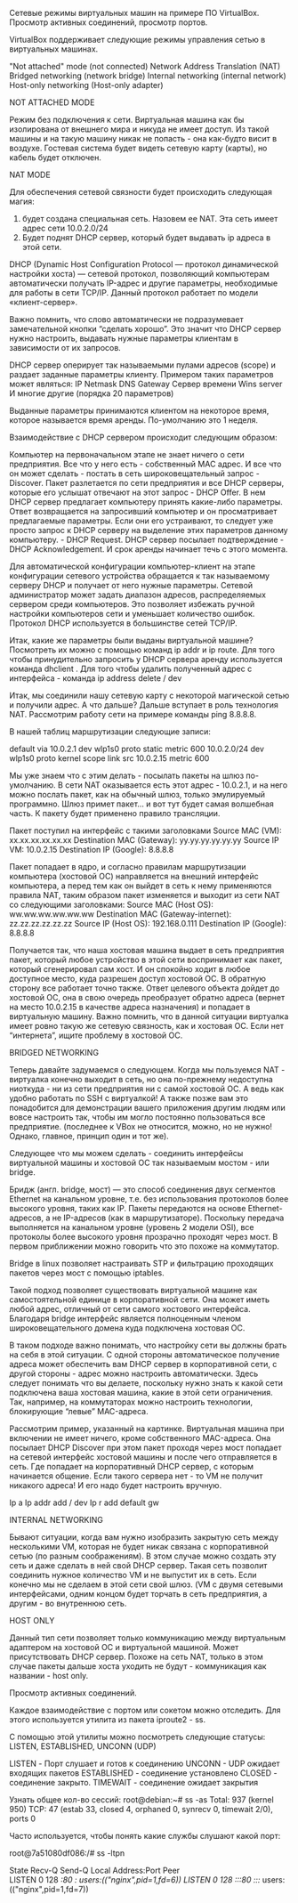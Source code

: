 Сетевые режимы виртуальных машин на примере ПО VirtualBox. Просмотр активных соединений, просмотр портов.

VirtualBox поддерживает следующие режимы управления сетью в виртуальных машинах.

"Not attached" mode (not connected)
Network Address Translation (NAT)
Bridged networking (network bridge)
Internal networking (internal network)
Host-only networking (Host-only adapter)

NOT ATTACHED MODE

Режим без подключения к сети. Виртуальная машина как бы изолирована от внешнего мира и никуда не имеет доступ. Из такой машины и на такую машину никак не попасть - она как-будто висит в воздухе. Гостевая система будет видеть сетевую карту (карты), но кабель будет отключен.




NAT MODE




Для обеспечения сетевой связности будет происходить следующая магия:

1) будет создана специальная сеть. Назовем ее NAT. Эта сеть имеет адрес сети 10.0.2.0/24
2) Будет поднят DHCP сервер, который будет выдавать ip адреса в этой сети.

DHCP (Dynamic Host Configuration Protocol — протокол динамической настройки хоста) — сетевой протокол, позволяющий компьютерам автоматически получать IP-адрес и другие параметры, необходимые для работы в сети TCP/IP. Данный протокол работает по модели «клиент-сервер». 

Важно помнить, что слово автоматически не подразумевает замечательной кнопки “сделать хорошо”. Это значит что DHCP сервер нужно настроить, выдавать нужные параметры клиентам в зависимости от их запросов.

DHCP сервер оперирует так называемыми пулами адресов (scope) и раздает заданные параметры клиенту. Примером таких параметров может являться:
IP 
Netmask
DNS
Gateway
Сервер времени
Wins server
И многие другие (порядка 20 параметров)

Выданные параметры принимаются клиентом на некоторое время, которое называется время аренды. По-умолчанию это 1 неделя.

Взаимодействие с DHCP сервером происходит следующим образом:

Компьютер на первоначальном этапе не знает ничего о сети предприятия. Все что у него есть - собственный MAC адрес. И все что он может сделать - постать в сеть широковещательный запрос - Discover.
Пакет разлетается по сети предприятия и все DHCP серверы, которые его услышат отвечают на этот запрос - DHCP Offer. В нем DHCP сервер предлагает компьютеру принять какие-либо параметры.
Ответ возвращается на запросивший компьютер и он просматривает предлагаемые параметры. Если они его устраивают, то следует уже просто запрос к DHCP серверу на выделение этих параметров данному компьютеру. - DHCP Request.
DHCP сервер посылает подтверждение - DHCP Acknowledgement. И срок аренды начинает течь с этого момента. 



Для автоматической конфигурации компьютер-клиент на этапе конфигурации сетевого устройства обращается к так называемому серверу DHCP и получает от него нужные параметры. Сетевой администратор может задать диапазон адресов, распределяемых сервером среди компьютеров. Это позволяет избежать ручной настройки компьютеров сети и уменьшает количество ошибок. Протокол DHCP используется в большинстве сетей TCP/IP.

Итак, какие же параметры были выданы виртуальной машине?
Посмотреть их можно с помощью команд ip addr и ip route.
Для того чтобы принудительно запросить у DHCP сервера аренду используется команда dhclient <Iface>.
Для того чтобы удалить полученный адрес с интерфейса - команда ip address delete <ip>/<mask> dev <iface>

Итак, мы соединили нашу сетевую карту с некоторой магической сетью и получили адрес. А что дальше? Дальше вступает в роль технология NAT. Рассмотрим работу сети на примере команды ping 8.8.8.8.

В нашей таблиц маршрутизации следующие записи:


default via 10.0.2.1 dev wlp1s0 proto static metric 600
10.0.2.0/24 dev wlp1s0 proto kernel scope link src 10.0.2.15 metric 600

Мы уже знаем что с этим делать - посылать пакеты на шлюз по-умолчанию. В сети NAT оказывается есть этот адрес - 10.0.2.1, и на него можно послать пакет, как на обычный шлюз, только эмулируемый программно. Шлюз примет пакет… и вот тут будет самая волшебная часть. К пакету будет применено правило трансляции.

Пакет поступил на интерфейс с такими заголовками
Source MAC (VM): xx.xx.xx.xx.xx.xx
Destination MAC (Gateway): yy.yy.yy.yy.yy.yy
Source IP VM: 10.0.2.15
Destination IP (Google): 8.8.8.8

Пакет попадает в ядро, и согласно правилам маршрутизации компьютера (хостовой ОС) направляется на внешний интерфейс компьютера, а перед тем как он выйдет в сеть к нему применяются правила NAT, таким образом пакет изменяется и выходит из сети NAT со следующими заголовками:
Source MAC (Host OS): ww.ww.ww.ww.ww.ww
Destination MAC (Gateway-internet): zz.zz.zz.zz.zz.zz
Source IP (Host OS): 192.168.0.111
Destination IP (Google): 8.8.8.8

Получается так, что наша хостовая машина выдает в сеть предприятия пакет, который любое устройство в этой сети воспринимает как пакет, который сгенерировал сам хост. И он спокойно ходит в любое доступное место, куда разрешен доступ хостовой ОС. В обратную сторону все работает точно также. Ответ целевого объекта дойдет до хостовой ОС, она в свою очередь преобразует обратно адреса (вернет на место 10.0.2.15 в качестве адреса назначения) и попадает в виртуальную машину.
Важно помнить, что в данной ситуации виртуалка имеет ровно такую же сетевую связность, как и хостовая ОС. Если нет “интернета”, ищите проблему в хостовой ОС.

BRIDGED NETWORKING

Теперь давайте задумаемся о следующем. Когда мы пользуемся NAT - виртуалка конечно выходит в сеть, но она по-прежнему недоступна ниоткуда - ни из сети предприятия ни с самой хостовой ОС. А ведь как удобно работать по SSH с виртуалкой! А также позже вам это понадобится для демонстрации вашего приложения другим людям или вовсе настроить так, чтобы им могло постоянно пользоваться все предприятие. (последнее к VBox не относится, можно, но не нужно! Однако, главное, принцип один и тот же).



Следующее что мы можем сделать - соединить интерфейсы виртуальной машины и хостовой ОС так называемым мостом - или bridge.

Бридж (англ. bridge, мост) — это способ соединения двух сегментов Ethernet на канальном уровне, т.е. без использования протоколов более высокого уровня, таких как IP. Пакеты передаются на основе Ethernet-адресов, а не IP-адресов (как в маршрутизаторе). Поскольку передача выполняется на канальном уровне (уровень 2 модели OSI), все протоколы более высокого уровня прозрачно проходят через мост.
В первом приближении можно говорить что это похоже на коммутатор.

Bridge в linux позволяет настраивать STP и фильтрацию проходящих пакетов через мост с помощью iptables.

Такой подход позволяет существовать виртуальной машине как самостоятельной единице в корпоративной сети. Она может иметь любой адрес, отличный от сети самого хостового интерфейса. Благодаря bridge интерфейс является полноценным членом широковещательного домена куда подключена хостовая ОС.

В таком подходе важно понимать, что настройку сети вы должны брать на себя в этой ситуации. С одной стороны автоматическое получение адреса может обеспечить вам DHCP сервер в корпоративной сети, с другой стороны - адрес можно настроить автоматически. Здесь следует понимать что вы делаете, поскольку нужно знать к какой сети подключена ваша хостовая машина, какие в этой сети ограничения. Так, например, на коммутаторах можно настроить технологии, блокирующие “левые” MAC-адреса.

Рассмотрим пример, указанный на картинке. Виртуальная машина при включении не имеет ничего, кроме собственного MAC-адреса. Она посылает DHCP Discover при этом пакет проходя через мост попадает на сетевой интерфейс хостовой машины и после чего отправляется в сеть. Где попадает на корпоративный DHCP сервер, с которым начинается общение. Если такого сервера нет - то VM не получит никакого адреса! И его надо будет настроить вручную.

Ip a
Ip addr add <network>/<netmask> dev <iface>
Ip r add default gw <gateway>


INTERNAL NETWORKING

Бывают ситуации, когда вам нужно изобразить закрытую сеть между несколькими VM, которая не будет никак связана с корпоративной сетью (по разным соображениям). В этом случае можно создать эту сеть и даже сделать в ней свой DHCP сервер. Такая сеть позволит соединить нужное количество VM и не выпустит их в сеть. Если конечно мы не сделаем в этой сети свой шлюз. (VM с двумя сетевыми интерфейсами, одним концом будет торчать в сеть предприятия, а другим - во внутреннюю сеть.

HOST ONLY

Данный тип сети позволяет только коммуникацию между виртуальным адаптером на хостовой ОС и виртуальной машиной. Может присутствовать DHCP сервер. Похоже на сеть NAT, только в этом случае пакеты дальше хоста уходить не будут - коммуникация как названии - host only.


Просмотр активных соединений.

Каждое взаимодействие с портом или сокетом можно отследить. Для этого используется утилита из пакета iproute2 - ss.

C помощью этой утилиты можно посмотреть следующие статусы: LISTEN, ESTABLISHED, UNCONN (UDP)

LISTEN - Порт слушает и готов к соединению
UNCONN - UDP ожидает входящих пакетов
ESTABLISHED - соединение установлено
CLOSED - соединение закрыто.
TIMEWAIT - соединение ожидает закрытия

Узнать общее кол-во сессий:
root@debian:~# ss -as
Total: 937 (kernel 950)
TCP:   47 (estab 33, closed 4, orphaned 0, synrecv 0, timewait 2/0), ports 0

Часто используется, чтобы понять какие службы слушают какой порт:

root@7a51080df086:/# ss -ltpn

State        Recv-Q   Send-Q     Local         Address:Port     Peer                        
LISTEN      0          128        *:80             *:*                users:(("nginx",pid=1,fd=6))
LISTEN      0          128        :::80           :::*                users:(("nginx",pid=1,fd=7))

